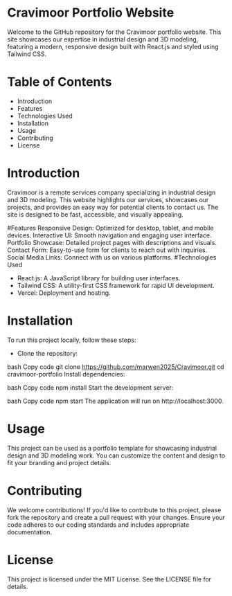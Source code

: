 # Cravimoor Portfolio Website

Welcome to the GitHub repository for the Cravimoor portfolio website. This site showcases our expertise in industrial design and 3D modeling, featuring a modern, responsive design built with React.js and styled using Tailwind CSS.

# Table of Contents
- Introduction
- Features
- Technologies Used
- Installation
- Usage
- Contributing
- License
# Introduction
Cravimoor is a remote services company specializing in industrial design and 3D modeling. This website highlights our services, showcases our projects, and provides an easy way for potential clients to contact us. The site is designed to be fast, accessible, and visually appealing.

#Features
Responsive Design: Optimized for desktop, tablet, and mobile devices.
Interactive UI: Smooth navigation and engaging user interface.
Portfolio Showcase: Detailed project pages with descriptions and visuals.
Contact Form: Easy-to-use form for clients to reach out with inquiries.
Social Media Links: Connect with us on various platforms.
#Technologies Used
- React.js: A JavaScript library for building user interfaces.
- Tailwind CSS: A utility-first CSS framework for rapid UI development.
- Vercel: Deployment and hosting.
# Installation
To run this project locally, follow these steps:

- Clone the repository:

bash
Copy code
git clone https://github.com/marwen2025/Cravimoor.git
cd cravimoor-portfolio
Install dependencies:

bash
Copy code
npm install
Start the development server:

bash
Copy code
npm start
The application will run on http://localhost:3000.

# Usage
This project can be used as a portfolio template for showcasing industrial design and 3D modeling work. You can customize the content and design to fit your branding and project details.

# Contributing
We welcome contributions! If you'd like to contribute to this project, please fork the repository and create a pull request with your changes. Ensure your code adheres to our coding standards and includes appropriate documentation.

# License
This project is licensed under the MIT License. See the LICENSE file for details.

